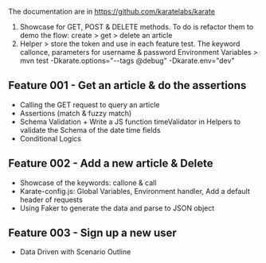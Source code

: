 The documentation are in https://github.com/karatelabs/karate

1. Showcase for GET, POST & DELETE methods. To do is refactor them to demo the flow: create > get > delete an article
2. Helper > store the token and use in each feature test. The keyword callonce, parameters for username & password
Environment Variables > mvn test -Dkarate.options="--tags @debug" -Dkarate.env="dev"

## Feature 001 - Get an article & do the assertions
 - Calling the GET request to query an article 
 - Assertions (match & fuzzy match)
 - Schema Validation + Write a JS function timeValidator in Helpers to validate the Schema of the date time fields
 - Conditional Logics

## Feature 002 - Add a new article & Delete
 - Showcase of the keywords: callone & call
 - Karate-config.js: Global Variables, Environment handler, Add a default header of requests
 - Using Faker to generate the data and parse to JSON object

 ## Feature 003 - Sign up a new user
 - Data Driven with Scenario Outline